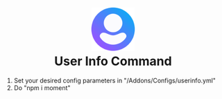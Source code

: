 <h1 align="center">
  <br>
    <a href="https://emeraldsrv.dev/resources/resource/18-userinfo-addon--supportbot/"><img src="./assets/images/user-icon.png" style="width: 100px; height: 100px"></a>
  <br>
  User Info Command
  <br>
</h1>

1. Set your desired config parameters in "/Addons/Configs/userinfo.yml"
2. Do "npm i moment"

